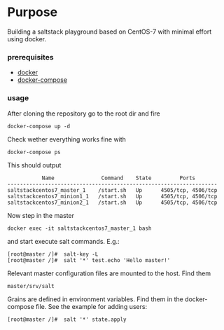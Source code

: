 # Purpose
Building a saltstack playground based on CentOS-7 with minimal effort using docker.

### prerequisites
- [docker](https://www.docker.com)
- [docker-compose](https://docs.docker.com/compose/)

### usage
After cloning the repository go to the root dir and fire
```
docker-compose up -d
```
Check wether everything works fine with
```
docker-compose ps
```
This should output
```
           Name               Command    State         Ports
-------------------------------------------------------------------
saltstackcentos7_master_1    /start.sh   Up      4505/tcp, 4506/tcp
saltstackcentos7_minion1_1   /start.sh   Up      4505/tcp, 4506/tcp
saltstackcentos7_minion2_1   /start.sh   Up      4505/tcp, 4506/tcp
```

Now step in the master
```
docker exec -it saltstackcentos7_master_1 bash
```
and start execute salt commands. E.g.:
```
[root@master /]#  salt-key -L
[root@master /]#  salt '*' test.echo 'Hello master!'
```

Relevant master configuration files are mounted to the host. Find them
```
master/srv/salt
```
Grains are defined in environment variables. Find them in the docker-compose file.
See the example for adding users:

```
[root@master /]#  salt '*' state.apply
```
